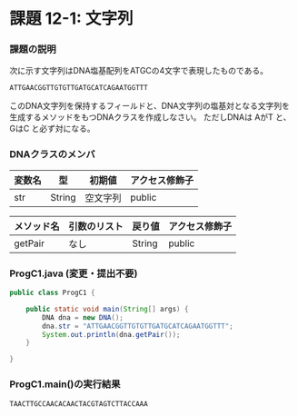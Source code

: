 # 課題 12-1: 文字列

### 課題の説明
次に示す文字列はDNA塩基配列をATGCの4文字で表現したものである。

`ATTGAACGGTTGTGTTGATGCATCAGAATGGTTT`

このDNA文字列を保持するフィールドと、DNA文字列の塩基対となる文字列を生成するメソッドをもつDNAクラスを作成しなさい。
ただしDNAは AがT と、GはC と必ず対になる。

### DNAクラスのメンバ

| 変数名 | 型 | 初期値  | アクセス修飾子 |
|-----|-----|------|-----------------|
| str | String | 空文字列 | public  | 

| メソッド名 | 引数のリスト | 戻り値  | アクセス修飾子 |
|-------|---------|------|--------|
| getPair   | なし  | String | public | 

### ProgC1.java (変更・提出不要)
```java
public class ProgC1 {

    public static void main(String[] args) {
        DNA dna = new DNA();
        dna.str = "ATTGAACGGTTGTGTTGATGCATCAGAATGGTTT";
        System.out.println(dna.getPair());
    }

}
```

### ProgC1.main()の実行結果
```
TAACTTGCCAACACAACTACGTAGTCTTACCAAA
```